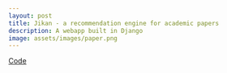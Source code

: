 ```yaml
---
layout: post
title: Jikan - a recommendation engine for academic papers
description: A webapp built in Django
image: assets/images/paper.png
---
```



<a href="https://github.com/onyilam/jikan" class="button">Code</a>

